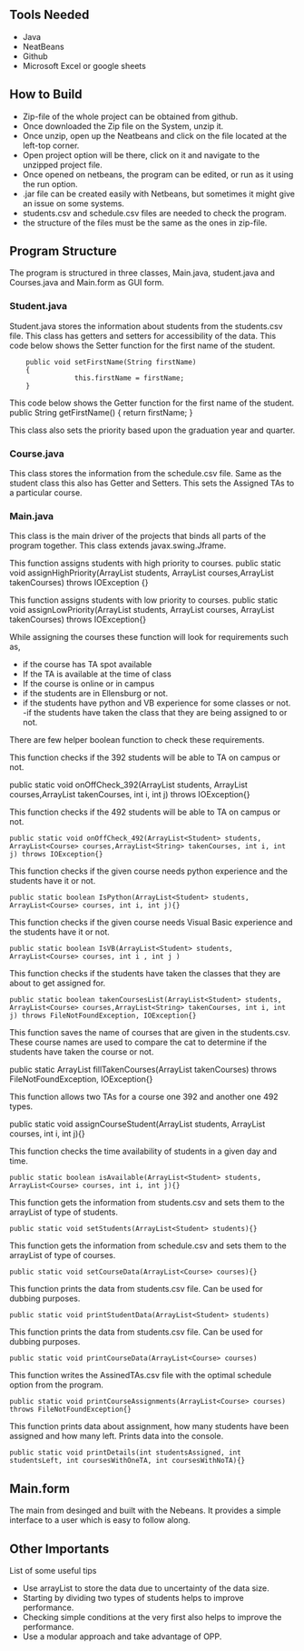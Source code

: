 ## Tools Needed 

- Java 
- NeatBeans
- Github
- Microsoft Excel or google sheets 

## How to Build
- Zip-file of the whole project can be obtained from github.
- Once downloaded the Zip file on the System, unzip it.
- Once unzip, open up the Neatbeans and click on the file located at the left-top corner.
- Open project option will be there, click on it and navigate to the unzipped project file.
- Once opened on netbeans, the program can be edited, or run as it using the run option. 
- .jar file can be created easily with Netbeans, but sometimes it might give an issue on some systems.  
- students.csv and schedule.csv files are needed to check the program. 
- the structure of the files must be the same as the ones in zip-file. 
## Program Structure 

The program is structured in three classes, Main.java, student.java and Courses.java and Main.form as GUI form. 

### Student.java 

Student.java stores the information about students from the students.csv file. This class has getters and setters for accessibility of the data.
This code below shows the Setter function for the first name of the student.

		public void setFirstName(String firstName)
  		{
     		 		this.firstName = firstName;
  		}

This code below shows the Getter function for the first name of the student.  
public String getFirstName()
 		{
     				return firstName;
  		}

This class also sets the priority based upon the graduation year and quarter.

### Course.java 

This class stores the information from the schedule.csv file. Same as the student class this also has Getter and Setters. This sets the Assigned TAs to a particular course.

### Main.java

This class is the main driver of the projects that binds all parts of the program together. 
This class extends javax.swing.Jframe. 

This function assigns students with high priority to courses.
	public static void assignHighPriority(ArrayList<Student> students, ArrayList<Course> courses,ArrayList<String> takenCourses) throws IOException {}

This function assigns students with low priority to courses.
public static void assignLowPriority(ArrayList<Student> students, ArrayList<Course> courses, ArrayList<String> takenCourses) throws IOException{} 

While assigning the courses these function will look for requirements such as,
- if the course has TA spot available
- If the TA is available at the time of class 
- If the course is online or in campus 
- if the students are in Ellensburg or not.
- if the students have python and VB experience for some classes or not.
-if the students have taken the class that they are being assigned to  or not. 

There are few helper boolean function to check these requirements. 
  
This function checks if the 392 students will be able to TA on campus or not.

public static void onOffCheck_392(ArrayList<Student> students, ArrayList<Course> courses,ArrayList<String> takenCourses, int i, int j) throws IOException{}

This function checks if the 492 students will be able to TA on campus or not.
 
	public static void onOffCheck_492(ArrayList<Student> students, ArrayList<Course> courses,ArrayList<String> takenCourses, int i, int j) throws IOException{}

This function checks if the given course needs python experience and the students have it or not.

	public static boolean IsPython(ArrayList<Student> students, ArrayList<Course> courses, int i, int j){}

This function checks if the given course needs Visual Basic experience and the students have it or not.

	public static boolean IsVB(ArrayList<Student> students, ArrayList<Course> courses, int i , int j )

This function checks if the students have taken the classes that they are about to get assigned for. 

	public static boolean takenCoursesList(ArrayList<Student> students, ArrayList<Course> courses,ArrayList<String> takenCourses, int i, int j) throws FileNotFoundException, IOException{}

This function saves the name of courses that are given in the students.csv. 
These course names are used to compare the cat to determine if the students have taken the course or not.

public static ArrayList<String> fillTakenCourses(ArrayList<String> takenCourses) throws FileNotFoundException, IOException{}

This function allows two TAs for a course one 392 and another one 492 types.
 
public static void assignCourseStudent(ArrayList<Student> students, ArrayList<Course> courses, int i, int j){}

This function checks the time availability of students in a given day and time.
 
	public static boolean isAvailable(ArrayList<Student> students, ArrayList<Course> courses, int i, int j){}

This function gets the information from students.csv and sets them to the arrayList of type of students.
 
	public static void setStudents(ArrayList<Student> students){}

This function gets the information from schedule.csv and sets them to the arrayList of type of courses.

	public static void setCourseData(ArrayList<Course> courses){}

This function prints the data from students.csv file. Can be used for dubbing purposes.
 
	public static void printStudentData(ArrayList<Student> students)

This function prints the data from students.csv file. Can be used for dubbing purposes. 

	public static void printCourseData(ArrayList<Course> courses)

This function writes the AssinedTAs.csv file with the optimal schedule option from the program.

	public static void printCourseAssignments(ArrayList<Course> courses) throws FileNotFoundException{}

This function prints data about assignment, how many students have been assigned and how many left. Prints data into the console.
 
	public static void printDetails(int studentsAssigned, int studentsLeft, int coursesWithOneTA, int coursesWithNoTA){}

## Main.form
The main from desinged and built with the Nebeans.
It provides a simple interface to a user which is easy to follow along. 


## Other Importants

List of some useful tips

- Use arrayList to store the data due to uncertainty of the data size.
- Starting by dividing two types of students helps to improve performance.
- Checking simple conditions at the very first also helps to improve the performance. 
- Use a modular approach and take advantage of OPP. 
